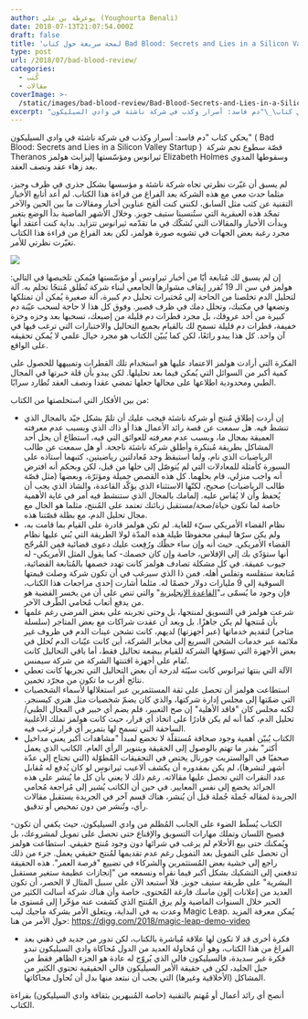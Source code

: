 ```yaml
---
author: يوغرطة بن علي (Youghourta Benali)
date: 2018-07-13T21:07:54.000Z
draft: false
title: 'لمحة سريعة حول كتاب Bad Blood: Secrets and Lies in a Silicon Valley Startup'
type: post
url: /2018/07/bad-blood-review/
categories:
  - كُتب
  - مقالات
coverImage: >-
  /static/images/bad-blood-review/Bad-Blood-Secrets-and-Lies-in-a-Silicon-Valley-Startup-.jpg
excerpt: "يحكي كتاب\_\"دم فاسد: أسرار وكذب في شركة ناشئة في وادي السيليكون\" ( Bad Blood: Secrets and Lies in a Silicon Valley Startup )\_ قصّة سطوع نجم شركة Theranos ثيرانوس ومؤسّستها إليزابث هولمز Elizabeth Holmes وسقوطها المدوي بعد زهاء عقد ونصف"
---
```

يحكي كتاب "دم فاسد: أسرار وكذب في شركة ناشئة في وادي السيليكون" ( Bad Blood: Secrets and Lies in a Silicon Valley Startup )  قصّة سطوع نجم شركة Theranos ثيرانوس ومؤسّستها إليزابث هولمز Elizabeth Holmes وسقوطها المدوي بعد زهاء عقد ونصف العقد.

لم يسبق أن غيّرت نظرتي تجاه شركة ناشئة و مؤسسها بشكل جذري في ظرف وجيز، مثلما حدث معي مع هذه الشركة بعد الفراغ من قراءة هذا الكتاب. لم أعد أتابع الأخبار التقنية عن كثب مثل السابق، لكنني كنت ألمَح عناوين أخبار ومقالات ما بين الحين والآخر تمجّد هذه العبقرية التي ستُنسينا ستيف جوبز. وخلال الأشهر الماضية بدأ الوضع يتغير وبدأت الأخبار والمقالات التي تُشكّك في ما تقدّمه ثيرانوس تتزايد. بداية كنت أعتقد أنها مجرد رغبة بعض الجهات في تشويه صورة هولمز، لكن بعد الفراغ من قراءة هذا الكتاب تغيّرت نظرتي للأمر.

![](/static/images/bad-blood-review/Bad-Blood-Secrets-and-Lies-in-a-Silicon-Valley-Startup-.jpg)

إن لم يسبق لك مُتابعة أيّا من أخبار ثيراونس أو مؤسّستها فيُمكن تلخيصها في التالي: هولمز في سن الـ 19 تُقرر إيقاف مشوارها الجامعي لبناء شركة تُطلق مُنتجًا تحلم به. آلة لتحليل الدم تخلصنا من الحاجة إلى مُختبرات تحليل دم كبيرة، آلة صغيرة يُمكن أن تمتلكها وتضعها في مكتبك، وتحلل دمك في ظرف قصير. وفوق كل هذا لا حاجة لسحب عيّنة دم كبيرة من أحد عروقك، بل مجرد قطرات دم قليلة من إصبعك، تسحبها بعد وخزه وخزة خفيفة، قطرات دم قليلة تسمح لك بالقيام بجميع التحاليل والاختبارات التي ترغب فيها في آن واحد. كل هذا يبدو رائعًا، لكن كما يُبيّن الكتاب هو مجرد خيال علمي لا يُمكن تحقيقه على الواقع.

الفكرة التي أرادت هولمز الاعتماد عليها هو استخدام تلك القطرات وتمييهها للحصول على كمية أكبر من السوائل التي يُمكن فيما بعد تحليلها. لكن يبدو بأن قلة خبرتها في المجال الطبي ومحدودية اطلاعها على مجالها جعلها تمضي عقدا ونصف العقد تُطارد سرابًا.

من بين الأفكار التي استخلصتها من الكتاب:

-   إن أردت إطلاق مُنتج أو شركة ناشئة فيجب عليك أن تلمّ بشكل جيّد بالمجال الذي تنشط فيه. هل سمعت عن قصة رائد الأعمال هذا أو ذاك الذي وبسبب عدم معرفته العميقة بمجال ما، وبسبب عدم معرفته للعوائق التي فيه، استطاع أن يحل أحد المشاكل بطريقة مُبتكرة وأطلق شركة ناشئة ناجحة. أو هل سمعت عن طالب الرياضيات الذي نام، ولما استيقظ وجد مُعادلتين رياضيتين، كتبهما أستاذه على السبورة كأمثلة للمعادلات التي لم يُتوصّل إلى حلها من قبل، لكن وبحكم أنه افترض أنه واجب منزلي، قام بحلهما. كل هذه القصص جميلة ومؤثرّة، وبعضها (مثل قصّة طالب الرياضيات) صحيح، لكنّها الاستثناء الذي يؤكّد القاعدة، والشاذ الذي يجب أن يُحفظ وأن لا يُقاس عليه. إلمامك بالمجال الذي ستنشط فيه أمر في غاية الأهمية خاصة لما تكون حياة/صحة/مستقبل زبائنك تعتمد على المُنتج، مثلما هو الحال مع مجال تحليل الدم، مع بطلة قصّتنا هذه.
-   نظام القضاء الأمريكي سيّء للغاية. لم تكن هولمز قادرة على القيام بما قامت به، ولم يكن سرّها ليبقى محفوظا طيلة هذه المدّة لولا الطريقة التي بُني عليها نظام القضاء الأمريكي. حيث أنه وإن ساء حظّك ورُفِعت عليك دعوى قضائية فمن المُرجّح أنها ستؤدّي بك إلى الإفلاس، خاصة وإن كان خصمك- كما يقول المثل الأمريكي- له جيوب عميقة. في كل مشكلة تصادف هولمز كانت تهدد خصمها بالمُتابعة القضائية، مُتابعة ستفلسه وتفلس أهله. فمن ذا الذي سيرغب في أن تكون شركة وصلت قيمتها السوقية إلى 9 مليارات دولار خصمًا له. مثلما أشارت إحدى مراجعات هذا الكتاب، فإن وجود ما يُسمّى بـ"[القاعدة الإنجليزية](https://en.wikipedia.org/wiki/English_rule\_%28attorney%27s_fees%29)" والتي تنص على أن من يخسر القضية هو من يدفع أتعاب مُحامي الطّرف الآخر.
-   شرعت هولمز في التسويق لمنتجها، بل وحتى تجربته على بعض المرضى رغم علمها بأن مُنتجها لم يكن جاهزًا. بل وبعد أن عقدت شراكات مع بعض المتاجر (سلسلة متاجر) لتقديم خدماتها (عبر أجهزتها) لديهم، كانت تشحن عينات الدم في ظروف غير ملائمة عبر خدمات الشحن السريع إلى مخابر الشركة، أين كانت عيّنات الدم تُحلل في بعض الأجهزة التي تسوّقها الشركة للقيام ببضعة تحاليل فقط، أما باقي التحاليل كانت تُقام على أجهزة اقتنتها الشركة من شركة سيمنس.
-   الآلة التي بنتها ثيرانوس كانت سيّئة لدرجة أن بعض التحاليل التي تجريها كانت تعطي نتائج أقرب ما تكون من مجرّد تخمين.
-   استطاعت هولمز أن تحصل على ثقة المستثمرين عبر استغلالها لأسماء الشخصيات التي ضمّتها إلى مجلس إدارة شركتها، والذي كان يضمّ شخصيات مثل هنري كيسنجر. لكنه مجلس كان "فاقد الأهلية" إن صح التعبير، فلم يضم أي خبير في المجال الطبي/تحليل الدم، كما أنه لم يكن قادرًا على اتخاذ أي قرار، حيث كانت هولمز تملك الأغلبية الساحقة التي تسمح لها بتمرير أي قرار ترغب فيه.
-   الكتاب يُبيّن أهمية وجود صحافة مُستقلّة لا تخضع لمبدأ "مشاهدات أكبر يعني مداخيل أكثر" بقدر ما تهتم بالوصول إلى الحقيقة وبتنوير الرأي العام. الكاتب الذي يعمل صحفيًا في الوالستريت جورنال يختص في التحقيقات المُطوّلة (التي تحتاج إلى عدّة أشهر لنشرها)، لم يكن بمقدوره أن يكشف ألاعيب ثيرانوس لو كان يُدفع له مُقابل عدد النقرات التي تحصل عليها مقالاته. رغم ذلك لا يعني بأن كل ما يُنشر على هذه الجرائد يخضع إلى نفس المعايير. في حين أن الكاتب يُشير إلى مُراجعة مُحامي الجريدة لمقاله جُملة جُملة قبل أن يُنشر، هناك قسم آخر في الجريدة يستقبل مقالات رأي، وتُنشر من دون تمحيص أو تدقيق.

\-الكتاب يُسلّط الضوء على الجانب المُظلم من وادي السيليكون، حيث يكفي أن تكون فصيح اللسان وتملك مهارات التسويق والإقناع حتى تحصل على تمويل لمشروعك، بل ويُمكنك حتى بيع الأحلام لم يرغب في شرائها دون وجود مُنتج حقيقي. استطاعت هولمز أن تحصل على التمويل بعد التمويل رغم عدم تقديمها لمُنتج حقيقي يعمل. جزء من ذلك راجع إلى خشية بعض المُستثمرين والشركاء في تضييع "فرصة العمر". هذه الحقيقة تدفعني إلى التشكيك بشكل أكبر فيما نقرأه ونسمعه من "إنجازات عظيمة ستغير مستقبل البشرية" على طريقة ستيف جوبز. فلا أستبعد الآن على سبيل المثال لا الحصر، أن تكون العديد من إعلانات إلون ماسك فارغة المُحتوى، خاصة وأن هناك شركة أسالت الكثير من الحبر خلال السنوات الماضية ولم يرق المُنتج الذي كشفت عنه مؤخّرا إلى مُستوى ما وعدت به في البداية، ويتعلق الأمر بشركة ماجيك ليب Magic Leap. يُمكن معرفة المزيد حول الأمر من هنا: <https://digg.com/2018/magic-leap-demo-video>

-   فكرة أخرى قد لا تكون لها علاقة مُباشرة بالكتاب، لكن تدور من جديد في ذهني بعد الفراغ من هذا الكتاب، وهو أن مُحاولة العديد من الدول مُحاكاة وادي السيليكون تبدو فكرة غير سديدة، فالسيليكون فالي الذي يُروّج له عادة هو الجزء الظاهر فقط من جبل الجليد، لكن في حقيقة الأمر السيليكون فالي الحقيقية تحتوي الكثير من المشاكل (الأخلاقية وغيرها) التي يجب أن نبتعد منها بدل أن نُحاول محاكاتها.

أنصح أي رائد أعمال أو مُهتم بالتقنية (خاصة المُنبهرين بثقافة وادي السيليكون) بقراءة الكتاب.
